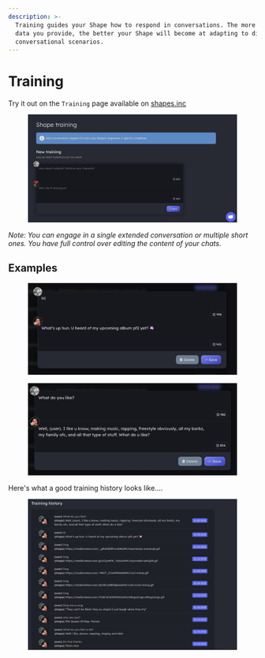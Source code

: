 ```yaml
---
description: >-
  Training guides your Shape how to respond in conversations. The more training
  data you provide, the better your Shape will become at adapting to different
  conversational scenarios.
---
```


# Training

Try it out on the `Training` page available on [shapes.inc](https://shapes.inc)

<figure><img src="../../.gitbook/assets/Screenshot 2023-11-29 at 7.18.01 PM.png" alt=""><figcaption></figcaption></figure>

_Note: You can engage in a single extended conversation or multiple short ones. You have full control over editing the content of your chats._

## Examples

<figure><img src="../../.gitbook/assets/Screenshot 2023-12-03 at 6.56.51 PM.png" alt=""><figcaption></figcaption></figure>

<figure><img src="../../.gitbook/assets/Screenshot 2023-12-03 at 6.57.14 PM.png" alt=""><figcaption></figcaption></figure>

Here's what a good training history looks like....

<figure><img src="../../.gitbook/assets/image (4) (1) (1).png" alt=""><figcaption></figcaption></figure>
